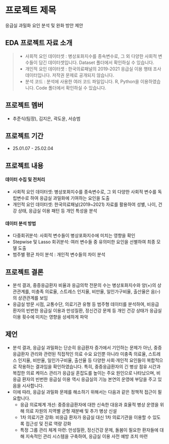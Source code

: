 # 프로젝트 제목
응급실 과밀화 요인 분석 및 완화 방안 제안

## EDA 프로젝트 자료 소개
> * 사회적 요인 데이터셋 : 병상포화지수를 종속변수로, 그 외 다양한 사회적 변수들이 담긴 데이터셋입니다. Dataset 폴더에서 확인하실 수 있습니다.
> * 개인적 요인 데이터셋 : 한국의료패널의 2019-2021 응급실 이용 행태 조사 데이터입니다. 저작권 문제로 공개되지 않습니다. 
> * 분석 코드 : 분석에 사용한 여러 코드 파일입니다. R, Python을 이용하였습니다. Code 폴더에서 확인하실 수 있습니다. 

## 프로젝트 멤버
- 추준식(팀장), 김지은, 곽도윤, 서승범
## 프로젝트 기간
* 25.01.07 - 25.02.04

## 프로젝트 내용 
#### 데이터 수집 및 전처리
- 사회적 요인 데이터셋: 병상포화지수를 종속변수로, 그 외 다양한 사회적 변수를 독립변수로 하여 응급실 과밀화에 기여하는 요인을 도출
- 개인적 요인 데이터셋: 한국의료패널(2019~2021) 자료를 활용하여 성별, 나이, 건강 상태, 응급실 이용 패턴 등 개인 특성을 분석
#### 데이터 분석 방법
- 다중회귀분석: 사회적 변수들이 병상포화지수에 미치는 영향을 확인
- Stepwise 및 Lasso 회귀분석: 여러 변수들 중 유의미한 요인을 선별하여 최종 모델 도출
- 범주별 평균 차이 분석 : 개인적 변수들의 차이 분석

## 프로젝트 결론 
- 분석 결과, 중증응급환자 비율과 응급의학 전문의 수는 병상포화지수와 양(+)의 상관관계를, 미충족 의료율, 스트레스 인지율, 비만율, 일인가구비율, 출산율은 음(–)의 상관관계를 보임
- 응급실 방문 시점, 교통수단, 의료기관 유형 등 범주형 데이터를 분석하여, 비응급 환자의 빈번한 응급실 이용과 만성질환, 정신건강 문제 등 개인 건강 상태가 응급실 이용 횟수에 미치는 영향을 상세하게 파악

## 제언 
- 분석 결과, 응급실 과밀화는 단순히 응급환자 증가에서 기인하는 문제가 아닌, 중증응급환자 관리와 관련된 직접적인 의료 수요 요인뿐 아니라 미충족 의료율, 스트레스 인지율, 비만율, 일인가구비율, 출산율 등 다양한 사회·개인적 요인들이 복합적으로 작용하는 결과임을 확인하였습니다. 특히, 중증응급환자의 긴 병상 점유 시간과 복잡한 의료 케이스 관리가 응급실 혼잡도를 높이는 주요 원인으로 나타났으며, 비응급 환자의 빈번한 응급실 이용 역시 응급실의 기능 본연의 운영에 부담을 주고 있음을 시사합니다.
- 이에 따라, 응급실 과밀화 문제를 해소하기 위해서는 다음과 같은 정책적 접근이 필요합니다.
  - 응급 의료체계 개선: 중증응급환자에 대한 신속한 대응과 효율적 병상 운영을 위해 의료 자원의 지역별 균형 재분배 및 추가 병상 신설
  - 1차 의료기관 강화: 비응급 환자가 응급실 대신 1차 의료기관을 이용할 수 있도록 접근성 및 진료 역량 강화
  - 특정 그룹 관리 체계 마련: 만성질환, 정신건강 문제, 돌봄이 필요한 환자들에 대해 지속적인 관리 시스템을 구축하여, 응급실 이용 사전 예방 조치 마련

